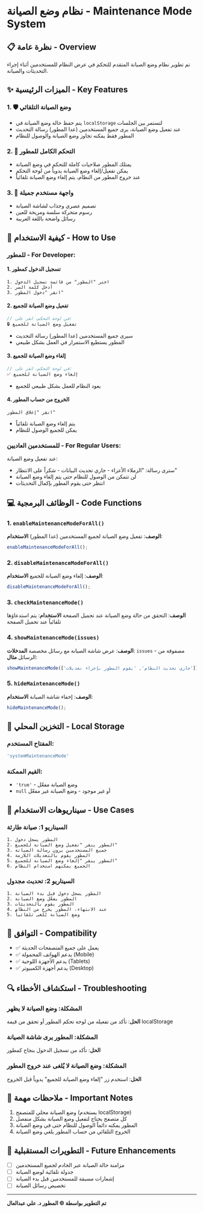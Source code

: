 # نظام وضع الصيانة - Maintenance Mode System

## 📋 نظرة عامة - Overview

تم تطوير نظام وضع الصيانة المتقدم للتحكم في عرض النظام للمستخدمين أثناء إجراء التحديثات والصيانة.

## ✨ الميزات الرئيسية - Key Features

### 1. 🛡️ وضع الصيانة التلقائي
- يتم حفظ حالة وضع الصيانة في `localStorage` لتستمر بين الجلسات
- عند تفعيل وضع الصيانة، يرى جميع المستخدمين (عدا المطور) رسالة التحديث
- المطور فقط يمكنه تجاوز وضع الصيانة والوصول للنظام

### 2. 🔐 التحكم الكامل للمطور
- يمتلك المطور صلاحيات كاملة للتحكم في وضع الصيانة
- يمكن تفعيل/إلغاء وضع الصيانة يدوياً من لوحة التحكم
- عند خروج المطور من النظام، يتم إلغاء وضع الصيانة تلقائياً

### 3. 🎨 واجهة مستخدم جميلة
- تصميم عصري وجذاب لشاشة الصيانة
- رسوم متحركة سلسة ومريحة للعين
- رسائل واضحة باللغة العربية

## 🔧 كيفية الاستخدام - How to Use

### للمطور - For Developer:

#### 1. تسجيل الدخول كمطور
```
1. اختر "المطور" من قائمة تسجيل الدخول
2. أدخل كلمة السر
3. انقر "دخول المطور"
```

#### 2. تفعيل وضع الصيانة للجميع
```javascript
// في لوحة التحكم، انقر على:
🔒 تفعيل وضع الصيانة للجميع
```
- سيرى جميع المستخدمين (عدا المطور) رسالة التحديث
- المطور يستطيع الاستمرار في العمل بشكل طبيعي

#### 3. إلغاء وضع الصيانة للجميع
```javascript
// في لوحة التحكم، انقر على:
✅ إلغاء وضع الصيانة للجميع
```
- يعود النظام للعمل بشكل طبيعي للجميع

#### 4. الخروج من حساب المطور
```
انقر "إغلاق المطور"
```
- يتم إلغاء وضع الصيانة تلقائياً
- يمكن للجميع الوصول للنظام

### للمستخدمين العاديين - For Regular Users:

عند تفعيل وضع الصيانة:
- سترى رسالة: "الزملاء الأعزاء - جاري تحديث البيانات - شكراً على الانتظار"
- لن تتمكن من الوصول للنظام حتى يتم إلغاء وضع الصيانة
- انتظر حتى يقوم المطور بإكمال التحديثات

## 💻 الوظائف البرمجية - Code Functions

### 1. `enableMaintenanceModeForAll()`
**الوصف**: تفعيل وضع الصيانة لجميع المستخدمين (عدا المطور)
**الاستخدام**: 
```javascript
enableMaintenanceModeForAll();
```

### 2. `disableMaintenanceModeForAll()`
**الوصف**: إلغاء وضع الصيانة للجميع
**الاستخدام**: 
```javascript
disableMaintenanceModeForAll();
```

### 3. `checkMaintenanceMode()`
**الوصف**: التحقق من حالة وضع الصيانة عند تحميل الصفحة
**الاستخدام**: يتم استدعاؤها تلقائياً عند تحميل الصفحة

### 4. `showMaintenanceMode(issues)`
**الوصف**: عرض شاشة الصيانة مع رسائل مخصصة
**المدخلات**: `issues` - مصفوفة من الرسائل
**مثال**: 
```javascript
showMaintenanceMode(['جاري تحديث النظام', 'يقوم المطور بإجراء تعديلات']);
```

### 5. `hideMaintenanceMode()`
**الوصف**: إخفاء شاشة الصيانة
**الاستخدام**: 
```javascript
hideMaintenanceMode();
```

## 🔐 التخزين المحلي - Local Storage

### المفتاح المستخدم:
```javascript
'systemMaintenanceMode'
```

### القيم الممكنة:
- `'true'` - وضع الصيانة مفعّل
- `null` أو غير موجود - وضع الصيانة غير مفعّل

## 🎯 سيناريوهات الاستخدام - Use Cases

### السيناريو 1: صيانة طارئة
```
1. المطور يسجل دخول
2. المطور ينقر "تفعيل وضع الصيانة للجميع"
3. جميع المستخدمين يرون رسالة الصيانة
4. المطور يقوم بالتعديلات اللازمة
5. المطور ينقر "إلغاء وضع الصيانة للجميع"
6. الجميع يمكنهم استخدام النظام
```

### السيناريو 2: تحديث مجدول
```
1. المطور يسجل دخول قبل بدء الصيانة
2. المطور يفعّل وضع الصيانة
3. المطور يقوم بالتحديثات
4. عند الانتهاء، المطور يخرج من النظام
5. وضع الصيانة يُلغى تلقائياً
```

## 📱 التوافق - Compatibility

- ✅ يعمل على جميع المتصفحات الحديثة
- ✅ يدعم الهواتف المحمولة (Mobile)
- ✅ يدعم الأجهزة اللوحية (Tablets)
- ✅ يدعم أجهزة الكمبيوتر (Desktop)

## 🔍 استكشاف الأخطاء - Troubleshooting

### المشكلة: وضع الصيانة لا يظهر
**الحل**: تأكد من تفعيله من لوحة تحكم المطور أو تحقق من قيمة localStorage

### المشكلة: المطور يرى شاشة الصيانة
**الحل**: تأكد من تسجيل الدخول بنجاح كمطور

### المشكلة: وضع الصيانة لا يُلغى عند خروج المطور
**الحل**: استخدم زر "إلغاء وضع الصيانة للجميع" يدوياً قبل الخروج

## 📝 ملاحظات مهمة - Important Notes

1. وضع الصيانة محلي للمتصفح (يستخدم localStorage)
2. كل متصفح يحتاج لتفعيل وضع الصيانة بشكل منفصل
3. المطور يمكنه دائماً الوصول للنظام حتى في وضع الصيانة
4. الخروج التلقائي من حساب المطور يلغي وضع الصيانة

## 🚀 التطويرات المستقبلية - Future Enhancements

- [ ] مزامنة حالة الصيانة عبر الخادم لجميع المستخدمين
- [ ] جدولة تلقائية لوضع الصيانة
- [ ] إشعارات مسبقة للمستخدمين قبل بدء الصيانة
- [ ] تخصيص رسائل الصيانة

---

**تم التطوير بواسطة © المطور د. علي عبدالعال**
